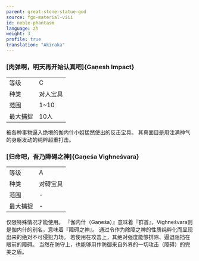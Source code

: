 ```yaml
---
parent: great-stone-statue-god
source: fgo-material-viii
id: noble-phantasm
language: zh
weight: 3
profile: true
translation: "Akiraka"
---
```


### [肉弹啊，明天再开始认真吧]{Gaṇesh Impact}

<table>
  <tr><td>等级</td><td>C</td></tr>
  <tr><td>种类</td><td>对人宝具</td></tr>
  <tr><td>范围</td><td>1~10</td></tr>
  <tr><td>最大捕捉</td><td>10人</td></tr>
</table>

被各种事物逼入绝境的伽内什小姐猛然使出的反击宝具。
其真面目是用注满神气的身躯发动的纯粹超重打击。

### [归命吧，吾乃障碍之神]{Gaṇeśa Vighneśvara}

<table>
  <tr><td>等级</td><td>A</td></tr>
  <tr><td>种类</td><td>对碍宝具</td></tr>
  <tr><td>范围</td><td>-</td></tr>
  <tr><td>最大捕捉</td><td>-</td></tr>
</table>

仅限特殊情况才能使用。
『伽内什（Gaṇeśa）』意味着『群首』，Vighneśvara则是伽内什的别名，意味着『障碍之神』。
通过令作为除障之神的性质纯粹化而显现出来的绝对不可侵犯力场。
若使用在攻击上，其绝对强度能够排除、逼退阻挡在眼前的障碍。
当然在防守上，也能够用作防御来自外界的一切攻击（障碍）的完美之盾。

